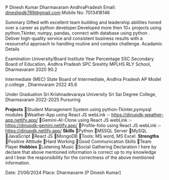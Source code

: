 P Dinesh Kumar
Dharmavaram
AndhraPradesh
Email: dineshpdk789@gmail.com
Mobile No: 7013418146

Summary
Gifted with excellent team building and leadership abilities honed over a career as python developer.Developed more then 10+ projects using python,Tkinter, numpy, pandas, connect with database using python .  Deliver high-quality service and consistent business results with a resourceful approach to handling routine and complex challenge.
Acadamic Details

Examination                       	     University/Board Institute	                           Year	              Percentage
SSC	Secondary Board of Education, 
Andhra Pradesh	                      SPC Sreshty MPLHS RLY School, Dharmavaram	               2020               	90.2

Intermediate (MEC)	                  State Board of Intermediate,
Andhra Pradesh	                   AP Model jr.college , Dharmvaram	                            2022                45.6

Under Graduation	                 Sri Krishnadevaraya University	
                                   Sri Sai Degree College, Dharmavaram	                     2022-2025         	Pursuring

**Projects**
Student Management System using python-Tkinter,pymysql modules
Weather-App using React JS webLink :- https://dinupdk-weather-app.netlify.app/
Gemini-AI-Clone  using React JS webLink :- https://dinupdk-gemini.netlify.app/
Profile-folio using React JS  webLink :- https://dinupdk.netlify.app/
**Skills**
Python
MSSQL Server
MySQL
JavaScript
React JS
MongoDB
Tools: MS word, MS Excel.
**Strengths**
Positive Attitude
Hard Working
Good Communication Skills
Team Player
**Hobbies**
Listening Music
Social Gathering
Declaration
I here by declare that above mentioned information is correct up to my knowledge and
I bear the responsibility for the correctness of the above mentioned information.

Date: 21/06/2024
Place: Dharmavarm 									                                                                            [P Dinesh Kumar]
